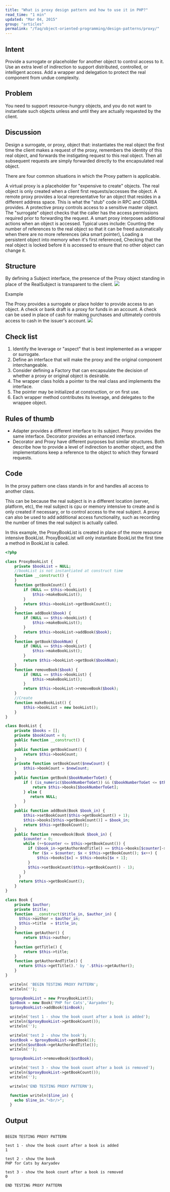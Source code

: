 ```yaml
---
title: "What is proxy design pattern and how to use it in PHP?"
read_time: "1 min"
updated: "Mar 04, 2015"
group: "articles"
permalink: "/faq/object-oriented-programming/design-patterns/proxy/"
---
```


## Intent

Provide a surrogate or placeholder for another object to control access to it.
Use an extra level of indirection to support distributed, controlled, or intelligent access.
Add a wrapper and delegation to protect the real component from undue complexity.

## Problem

You need to support resource-hungry objects, and you do not want to instantiate such objects unless and until they are actually requested by the client.

## Discussion

Design a surrogate, or proxy, object that: instantiates the real object the first time the client makes a request of the proxy, remembers the identity of this real object, and forwards the instigating request to this real object. Then all subsequent requests are simply forwarded directly to the encapsulated real object.

There are four common situations in which the Proxy pattern is applicable.

A virtual proxy is a placeholder for "expensive to create" objects. The real object is only created when a client first requests/accesses the object.
A remote proxy provides a local representative for an object that resides in a different address space. This is what the "stub" code in RPC and CORBA provides.
A protective proxy controls access to a sensitive master object. The "surrogate" object checks that the caller has the access permissions required prior to forwarding the request.
A smart proxy interposes additional actions when an object is accessed. Typical uses include:
Counting the number of references to the real object so that it can be freed automatically when there are no more references (aka smart pointer),
Loading a persistent object into memory when it's first referenced,
Checking that the real object is locked before it is accessed to ensure that no other object can change it.

## Structure

By defining a Subject interface, the presence of the Proxy object standing in place of the RealSubject is transparent to the client.
<img src="https://lh6.googleusercontent.com/79usfXvPeatLFZ4NkR86Q2HSc--RFWcO1NmQpu6ks0o=w800-h593-no">

Example

The Proxy provides a surrogate or place holder to provide access to an object. A check or bank draft is a proxy for funds in an account. A check can be used in place of cash for making purchases and ultimately controls access to cash in the issuer's account.
<img src="https://lh6.googleusercontent.com/-mg2hOQqzzgs/VPb29EgkMgI/AAAAAAAACKI/w3dtUvKkYhU/w920-h593-no/Proxy_example1-2x.png">

## Check list

1. Identify the leverage or "aspect" that is best implemented as a wrapper or surrogate.
2. Define an interface that will make the proxy and the original component interchangeable.
3. Consider defining a Factory that can encapsulate the decision of whether a proxy or original object is desirable.
4. The wrapper class holds a pointer to the real class and implements the interface.
5. The pointer may be initialized at construction, or on first use.
6. Each wrapper method contributes its leverage, and delegates to the wrappee object.

## Rules of thumb

* Adapter provides a different interface to its subject. Proxy provides the same interface. Decorator provides an enhanced interface.
* Decorator and Proxy have different purposes but similar structures. Both describe how to provide a level of indirection to another object, and the implementations keep a reference to the object to which they forward requests.

## Code

In the proxy pattern one class stands in for and handles all access to another class.

This can be because the real subject is in a different location (server, platform, etc), the real subject is cpu or memory intensive to create and is only created if necessary, or to control access to the real subject. A proxy can also be used to add additional access functionality, such as recording the number of times the real subject is actually called.

In this example, the ProxyBookList is created in place of the more resource intensive BookList. ProxyBookList will only instantiate BookList the first time a method in BookList is called.

```php
<?php

class ProxyBookList {
    private $bookList = NULL;
    //bookList is not instantiated at construct time
    function __construct() {
    }
    function getBookCount() {
        if (NULL == $this->bookList) {
            $this->makeBookList();
        }
        return $this->bookList->getBookCount();
    }
    function addBook($book) {
        if (NULL == $this->bookList) {
            $this->makeBookList();
        }
        return $this->bookList->addBook($book);
    }  
    function getBook($bookNum) {
        if (NULL == $this->bookList) {
            $this->makeBookList();
        }
        return $this->bookList->getBook($bookNum);
    }
    function removeBook($book) {
        if (NULL == $this->bookList) {
            $this->makeBookList();
        }
        return $this->bookList->removeBook($book);
    }
    //Create
    function makeBookList() {
        $this->bookList = new bookList();
    }
}

class BookList {
    private $books = [];
    private $bookCount = 0;
    public function __construct() {
    }
    public function getBookCount() {
        return $this->bookCount;
    }
    private function setBookCount($newCount) {
        $this->bookCount = $newCount;
    }
    public function getBook($bookNumberToGet) {
        if ( (is_numeric($bookNumberToGet)) && ($bookNumberToGet <= $this->getBookCount())) {
            return $this->books[$bookNumberToGet];
        } else {
           return NULL;
        }
    }
    public function addBook(Book $book_in) {
        $this->setBookCount($this->getBookCount() + 1);
        $this->books[$this->getBookCount()] = $book_in;
        return $this->getBookCount();
    }
    public function removeBook(Book $book_in) {
        $counter = 0;
        while (++$counter <= $this->getBookCount()) {
          if ($book_in->getAuthorAndTitle() == $this->books[$counter]->getAuthorAndTitle()) {
            for ($x = $counter; $x < $this->getBookCount(); $x++) {
              $this->books[$x] = $this->books[$x + 1];
          }
          $this->setBookCount($this->getBookCount() - 1);
        }
      }
      return $this->getBookCount();
    }
}

class Book {
    private $author;
    private $title;
    function __construct($title_in, $author_in) {
      $this->author = $author_in;
      $this->title  = $title_in;
    }
    function getAuthor() {
        return $this->author;
    }
    function getTitle() {
        return $this->title;
    }
    function getAuthorAndTitle() {
      return $this->getTitle().' by '.$this->getAuthor();
    }
}

  writeln( 'BEGIN TESTING PROXY PATTERN';
  writeln('');

  $proxyBookList = new ProxyBookList();
  $inBook = new Book('PHP for Cats','Aaryadev');
  $proxyBookList->addBook($inBook);

  writeln('test 1 - show the book count after a book is added');
  writeln($proxyBookList->getBookCount());
  writeln('');

  writeln('test 2 - show the book');
  $outBook = $proxyBookList->getBook(1);
  writeln($outBook->getAuthorAndTitle());
  writeln('');

  $proxyBookList->removeBook($outBook);

  writeln('test 3 - show the book count after a book is removed');
  writeln($proxyBookList->getBookCount());
  writeln('');

  writeln('END TESTING PROXY PATTERN');

  function writeln($line_in) {
    echo $line_in."<br/>";
  }
```

## Output

```

BEGIN TESTING PROXY PATTERN

test 1 - show the book count after a book is added
1

test 2 - show the book
PHP for Cats by Aaryadev

test 3 - show the book count after a book is removed
0

END TESTING PROXY PATTERN
```
